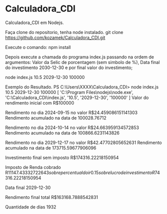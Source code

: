 # Calculadora_CDI
Calculadora_CDI em Nodejs.

Faça clone do repositorio, tenha node instalado.
git clone https://github.com/kozamek/Calculadora_CDI.git

Execute o comando:
npm install

Depois execute a chamada do programa index.js passando na ordem de argumentos: Valor da Selic de porcentagem (sem simbolo de %), Data final do investimento 2030-12-30 e por final valor do investimento;

node index.js 10.5 2029-12-30 100000

  Exemplo do Resultado.
  PS C:\Users\XXXX\Calculadora_CDI> node index.js 10.5 2029-12-30 100000
  [
  'C:\\Program Files\\nodejs\\node.exe',
  'C:\\Calculadora_CDI\\index.js',
  '10.5',
  '2029-12-30',
  '100000'
  ]
  Valor do rendimento inicial com R$100000

  Rendimento no dia 2024-09-15 no valor R$24.459086151141303 Rendimento acumulado na data de 100028.76712

  Rendimento no dia 2024-10-14 no valor R$24.663959134572853 Rendimento acumulado na data de 100866.6231143826

  Rendimento no dia 2029-12-17 no valor R$42.47702805652631 Rendimento acumulado na data de 173715.59677906096

  Investimento final sem imposto R$174316.22218150954

  Imposto de Renda cobrado R$11147.43332722643  sobre percentual do ir 0.15 sobre lucro de investimento R$74316.22218150954

  Data final 2029-12-30

  Rendimento final total R$163168.7888542831

  Quantidade de dias 1932
